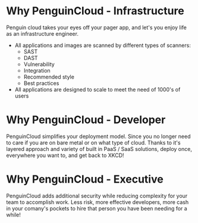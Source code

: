 # Why PenguinCloud - Infrastructure
Penguin cloud takes your eyes off your pager app, and let's you enjoy life as an infrastructure engineer.
* All applications and images are scanned by different types of scanners:
  * SAST
  * DAST
  * Vulnerability 
  * Integration
  * Recommended style
  * Best practices
* All applications are designed to scale to meet the need of 1000's of users

# Why PenguinCloud - Developer
PenguinCloud simplifies your deployment model. Since you no longer need to care if you are on bare metal or on what type of cloud.
Thanks to it's layered approach and variety of built in PaaS / SaaS solutions, deploy once, everywhere you want to, and get back to XKCD!

# Why PenguinCloud - Executive
PenguinCloud adds additional security while reducing complexity for your team to accomplish work. Less risk, more effective developers, more cash in your comany's pockets to hire that person you have been needing for a while!
